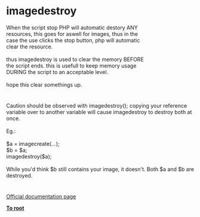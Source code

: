 # imagedestroy




<div class="phpcode"><span class="html">
When the script stop PHP will automatic destory ANY<br>resources, this goes for aswell for images, thus in the<br>case the use clicks the stop button, php will automatic<br>clear the resource.<br><br>thus imagedestroy is used to clear the memory BEFORE<br>the script ends. this is usefull to keep memory usage<br>DURING the script to an acceptable level.<br><br>hope this clear somethings up.</span>
</div>
  

#


<div class="phpcode"><span class="html">
Caution should be observed with imagedestroy(); copying your reference variable over to another variable will cause imagedestroy to destroy both at once.<br><br>Eg.: <br><br>$a = imagecreate(...);<br>$b = $a;<br>imagedestroy($a);<br><br>While you&apos;d think $b still contains your image, it doesn&apos;t. Both $a and $b are destroyed.</span>
</div>
  

#

[Official documentation page](https://www.php.net/manual/en/function.imagedestroy.php)

**[To root](/README.md)**